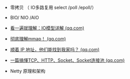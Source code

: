 * 零拷贝  （ IO多路复用 select /poll /epoll/）
* BIO/ NIO /AIO
* [看一遍就理解：IO模型详解 (qq.com)](https://mp.weixin.qq.com/s/XfTcUH02Ut-vPPWHiuprpA)
* [彻底理解mmap！ (qq.com)](https://mp.weixin.qq.com/s/RwaDPn0Z3j07PTM2Ac1shQ)
* [顺着 IP 地址，他们能找到我家吗？ (qq.com)](https://mp.weixin.qq.com/s/wH42hDEF_irkUSQ9Y0pkQw)
* [一篇搞懂TCP、HTTP、Socket、Socket连接池 (qq.com)](https://mp.weixin.qq.com/s/r-spKuCVr8g8suLDQH950w)





* Netty 原理和架构

